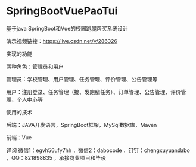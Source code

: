 # SpringBootVuePaoTui
 基于java SpringBoot和Vue的校园跑腿帮买系统设计

演示视频链接：https://live.csdn.net/v/286326

实现的功能

两种角色：管理员和用户

管理员：学校管理、用户管理、任务管理、评价管理、公告管理等

用户：注册登录、任务管理（接、发跑腿任务）、订单管理、公告管理、评价管理、个人中心等

使用的技术

后端：JAVA开发语言，SpringBoot框架，MySql数据库，Maven

前端：Vue

详询 微信1：egvh56ufy7hh ，微信2：dabocode ，钉钉：chengxuyuandabo ，QQ：821898835 ，承接商业项目和毕设
